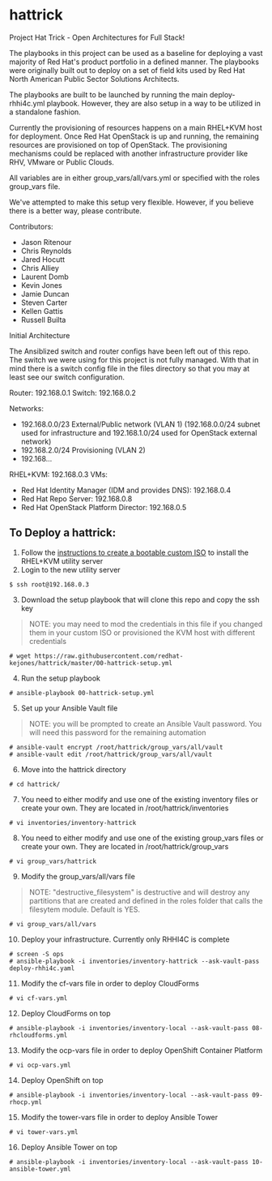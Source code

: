 # hattrick
Project Hat Trick - Open Architectures for Full Stack!

The playbooks in this project can be used as a baseline for deploying a vast majority of Red Hat's product portfolio in a defined manner. The playbooks were originally built out to deploy on a set of field kits used by Red Hat North American Public Sector Solutions Architects.

The playbooks are built to be launched by running the main deploy-rhhi4c.yml playbook. However, they are also setup in a way to be utilized in a standalone fashion.

Currently the provisioning of resources happens on a main RHEL+KVM host for deployment. Once Red Hat OpenStack is up and running, the remaining resources are provisioned on top of OpenStack. The provisioning mechanisms could be replaced with another infrastructure provider like RHV, VMware or Public Clouds.

All variables are in either group_vars/all/vars.yml or specified with the roles group_vars file.

We've attempted to make this setup very flexible. However, if you believe there is a better way, please contribute.

Contributors:
- Jason Ritenour
- Chris Reynolds
- Jared Hocutt
- Chris Alliey
- Laurent Domb
- Kevin Jones
- Jamie Duncan
- Steven Carter
- Kellen Gattis
- Russell Builta

Initial Architecture

The Ansiblized switch and router configs have been left out of this repo. The switch we were using for this project is not fully managed. With that in mind there is a switch config file in the files directory so that you may at least see our switch configuration.

Router: 192.168.0.1
Switch: 192.168.0.2

Networks:
- 192.168.0.0/23 External/Public network (VLAN 1)
  (192.168.0.0/24 subnet used for infrastructure and 192.168.1.0/24 used for OpenStack external network)
- 192.168.2.0/24 Provisioning (VLAN 2)
- 192.168...

RHEL+KVM: 192.168.0.3
VMs:
- Red Hat Identity Manager (IDM and provides DNS): 192.168.0.4
- Red Hat Repo Server: 192.168.0.8
- Red Hat OpenStack Platform Director: 192.168.0.5

## To Deploy a hattrick:

1. Follow the [instructions to create a bootable custom ISO](https://github.com/redhat-kejones/hattrick/tree/master/kvm-iso)
to install the RHEL+KVM utility server
2. Login to the new utility server
```
$ ssh root@192.168.0.3
```
3. Download the setup playbook that will clone this repo and copy the ssh key
> NOTE: you may need to mod the credentials in this file if you changed them
> in your custom ISO or provisioned the KVM host with different credentials
```
# wget https://raw.githubusercontent.com/redhat-kejones/hattrick/master/00-hattrick-setup.yml
```
4. Run the setup playbook
```
# ansible-playbook 00-hattrick-setup.yml
```
5. Set up your Ansible Vault file
> NOTE: you will be prompted to create an Ansible Vault password. You will need
> this password for the remaining automation
```
# ansible-vault encrypt /root/hattrick/group_vars/all/vault
# ansible-vault edit /root/hattrick/group_vars/all/vault
```
6. Move into the hattrick directory
```
# cd hattrick/
```
7. You need to either modify and use one of the existing inventory files or
create your own. They are located in /root/hattrick/inventories
```
# vi inventories/inventory-hattrick
```
8. You need to either modify and use one of the existing group_vars files or
create your own. They are located in /root/hattrick/group_vars
```
# vi group_vars/hattrick
```
9. Modify the group_vars/all/vars file
> NOTE: "destructive_filesystem" is destructive and will destroy any partitions
> that are created and defined in the roles folder that calls the filesytem
> module. Default is YES.
```
# vi group_vars/all/vars
```
10. Deploy your infrastructure. Currently only RHHI4C is complete
```
# screen -S ops
# ansible-playbook -i inventories/inventory-hattrick --ask-vault-pass deploy-rhhi4c.yaml
```
11. Modify the cf-vars file in order to deploy CloudForms
```
# vi cf-vars.yml
```
12. Deploy CloudForms on top
```
# ansible-playbook -i inventories/inventory-local --ask-vault-pass 08-rhcloudforms.yml
```
13. Modify the ocp-vars file in order to deploy OpenShift Container Platform
```
# vi ocp-vars.yml
```
14. Deploy OpenShift on top
```
# ansible-playbook -i inventories/inventory-local --ask-vault-pass 09-rhocp.yml
```
15. Modify the tower-vars file in order to deploy Ansible Tower
```
# vi tower-vars.yml
```
16. Deploy Ansible Tower on top
```
# ansible-playbook -i inventories/inventory-local --ask-vault-pass 10-ansible-tower.yml
```
